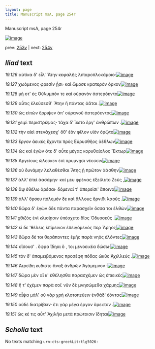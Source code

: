```yaml
---
layout: page
title: Manuscript msA, page 254r
---
```


Manuscript msA, page 254r

[![image](http://www.homermultitext.org/iipsrv?OBJ=IIP,1.0&FIF=/project/homer/pyramidal/deepzoom/hmt/vaimg/2017a/VA254RN_0425.tif&WID=100&CVT=JPEG)](http://www.homermultitext.org/ict2/?urn=urn:cite2:hmt:vaimg.2017a:VA254RN_0425)

prev:  [253v](../253v) | next:  [254v](../254v)

## *Iliad* text

*19.126* <a id="19.126"/> αὐτίκα δ' εἷλ' Ἄτην κεφαλῆς λιπαροπλοκάμοιο·[![image](http://www.homermultitext.org/iipsrv?OBJ=IIP,1.0&FIF=/project/homer/pyramidal/deepzoom/hmt/vaimg/2017a/VA254RN_0425.tif&RGN=0.2186,0.2171,0.3464,0.0205&WID=1000&CVT=JPEG)](http://www.homermultitext.org/ict2/?urn=urn:cite2:hmt:vaimg.2017a:VA254RN_0425@0.2186,0.2171,0.3464,0.0205)

*19.127* <a id="19.127"/> χωόμενος φρεσὶν ᾗσι· καὶ ὤμοσε κρατερὸν ὅρκον[![image](http://www.homermultitext.org/iipsrv?OBJ=IIP,1.0&FIF=/project/homer/pyramidal/deepzoom/hmt/vaimg/2017a/VA254RN_0425.tif&RGN=0.2156,0.2357,0.3464,0.0205&WID=1000&CVT=JPEG)](http://www.homermultitext.org/ict2/?urn=urn:cite2:hmt:vaimg.2017a:VA254RN_0425@0.2156,0.2357,0.3464,0.0205)

*19.128* <a id="19.128"/> μή οτ' ἐς Οὔλυμπόν τε καὶ οὐρανὸν ἀστερόεντα[![image](http://www.homermultitext.org/iipsrv?OBJ=IIP,1.0&FIF=/project/homer/pyramidal/deepzoom/hmt/vaimg/2017a/VA254RN_0425.tif&RGN=0.2127,0.2531,0.3324,0.0205&WID=1000&CVT=JPEG)](http://www.homermultitext.org/ict2/?urn=urn:cite2:hmt:vaimg.2017a:VA254RN_0425@0.2127,0.2531,0.3324,0.0205)

*19.129* <a id="19.129"/> αὖτις ἐλεύσεσθ' Ἄτην ἣ πάντας ἀᾶται .[![image](http://www.homermultitext.org/iipsrv?OBJ=IIP,1.0&FIF=/project/homer/pyramidal/deepzoom/hmt/vaimg/2017a/VA254RN_0425.tif&RGN=0.2142,0.268,0.2937,0.0205&WID=1000&CVT=JPEG)](http://www.homermultitext.org/ict2/?urn=urn:cite2:hmt:vaimg.2017a:VA254RN_0425@0.2142,0.268,0.2937,0.0205)

*19.130* <a id="19.130"/> ὣς εἰπὼν ἔρριψεν ἀπ' οὐρανοῦ ἀστερόεντος[![image](http://www.homermultitext.org/iipsrv?OBJ=IIP,1.0&FIF=/project/homer/pyramidal/deepzoom/hmt/vaimg/2017a/VA254RN_0425.tif&RGN=0.2038,0.2835,0.3217,0.0241&WID=1000&CVT=JPEG)](http://www.homermultitext.org/ict2/?urn=urn:cite2:hmt:vaimg.2017a:VA254RN_0425@0.2038,0.2835,0.3217,0.0241)

*19.131* <a id="19.131"/> χειρὶ περιστρέψας· τάχα δ' ἵκετο ἔργ' ἀνθρώπων .[![image](http://www.homermultitext.org/iipsrv?OBJ=IIP,1.0&FIF=/project/homer/pyramidal/deepzoom/hmt/vaimg/2017a/VA254RN_0425.tif&RGN=0.2145,0.3021,0.3504,0.0241&WID=1000&CVT=JPEG)](http://www.homermultitext.org/ict2/?urn=urn:cite2:hmt:vaimg.2017a:VA254RN_0425@0.2145,0.3021,0.3504,0.0241)

*19.132* <a id="19.132"/> τὴν αἰεὶ στενάχεσχ' ὅθ' ἑὸν φίλον υἱὸν ὁρῷτο[![image](http://www.homermultitext.org/iipsrv?OBJ=IIP,1.0&FIF=/project/homer/pyramidal/deepzoom/hmt/vaimg/2017a/VA254RN_0425.tif&RGN=0.2116,0.3214,0.3069,0.0235&WID=1000&CVT=JPEG)](http://www.homermultitext.org/ict2/?urn=urn:cite2:hmt:vaimg.2017a:VA254RN_0425@0.2116,0.3214,0.3069,0.0235)

*19.133* <a id="19.133"/> ἔργον ἀεικές ἔχοντα πρὸς Εὐρυσθῆος ἀέθλων[![image](http://www.homermultitext.org/iipsrv?OBJ=IIP,1.0&FIF=/project/homer/pyramidal/deepzoom/hmt/vaimg/2017a/VA254RN_0425.tif&RGN=0.219,0.3408,0.3346,0.0235&WID=1000&CVT=JPEG)](http://www.homermultitext.org/ict2/?urn=urn:cite2:hmt:vaimg.2017a:VA254RN_0425@0.219,0.3408,0.3346,0.0235)

*19.134* <a id="19.134"/> ὣς καὶ ἐγὼν ὅτε δ' αὖτε μέγας κορυθαίολος Ἕκτωρ[![image](http://www.homermultitext.org/iipsrv?OBJ=IIP,1.0&FIF=/project/homer/pyramidal/deepzoom/hmt/vaimg/2017a/VA254RN_0425.tif&RGN=0.2072,0.3571,0.367,0.0249&WID=1000&CVT=JPEG)](http://www.homermultitext.org/ict2/?urn=urn:cite2:hmt:vaimg.2017a:VA254RN_0425@0.2072,0.3571,0.367,0.0249)

*19.135* <a id="19.135"/> Ἀργείους ὤλεσκεν ἐπὶ πρυμνῃσι νέεσσιν[![image](http://www.homermultitext.org/iipsrv?OBJ=IIP,1.0&FIF=/project/homer/pyramidal/deepzoom/hmt/vaimg/2017a/VA254RN_0425.tif&RGN=0.2145,0.3748,0.311,0.0227&WID=1000&CVT=JPEG)](http://www.homermultitext.org/ict2/?urn=urn:cite2:hmt:vaimg.2017a:VA254RN_0425@0.2145,0.3748,0.311,0.0227)

*19.136* <a id="19.136"/> οὐ δυνάμην λελαθέσθαι Ἄτης ῇ πρῶτον ἀάσθην[![image](http://www.homermultitext.org/iipsrv?OBJ=IIP,1.0&FIF=/project/homer/pyramidal/deepzoom/hmt/vaimg/2017a/VA254RN_0425.tif&RGN=0.2164,0.3928,0.3438,0.0227&WID=1000&CVT=JPEG)](http://www.homermultitext.org/ict2/?urn=urn:cite2:hmt:vaimg.2017a:VA254RN_0425@0.2164,0.3928,0.3438,0.0227)

*19.137* <a id="19.137"/> ἀλλ' ἐπεὶ ἀασάμην· καί μευ φρένας ἐξείλετο Ζεύς ,[![image](http://www.homermultitext.org/iipsrv?OBJ=IIP,1.0&FIF=/project/homer/pyramidal/deepzoom/hmt/vaimg/2017a/VA254RN_0425.tif&RGN=0.2094,0.4111,0.371,0.0263&WID=1000&CVT=JPEG)](http://www.homermultitext.org/ict2/?urn=urn:cite2:hmt:vaimg.2017a:VA254RN_0425@0.2094,0.4111,0.371,0.0263)

*19.138* <a id="19.138"/> ἂψ ἐθέλω ἀρέσαι· δόμεναί τ' ἀπερείσι' ἄποινα[![image](http://www.homermultitext.org/iipsrv?OBJ=IIP,1.0&FIF=/project/homer/pyramidal/deepzoom/hmt/vaimg/2017a/VA254RN_0425.tif&RGN=0.2142,0.4282,0.3592,0.0243&WID=1000&CVT=JPEG)](http://www.homermultitext.org/ict2/?urn=urn:cite2:hmt:vaimg.2017a:VA254RN_0425@0.2142,0.4282,0.3592,0.0243)

*19.139* <a id="19.139"/> ἀλλ' ὄρσευ πόλεμόν δε καὶ ἄλλους ὄρνιθι λαούς .[![image](http://www.homermultitext.org/iipsrv?OBJ=IIP,1.0&FIF=/project/homer/pyramidal/deepzoom/hmt/vaimg/2017a/VA254RN_0425.tif&RGN=0.1998,0.4479,0.3592,0.0243&WID=1000&CVT=JPEG)](http://www.homermultitext.org/ict2/?urn=urn:cite2:hmt:vaimg.2017a:VA254RN_0425@0.1998,0.4479,0.3592,0.0243)

*19.140* <a id="19.140"/> δῶρα δ' ἐγὼν ὅδε πάντα παρασχεῖν ὅσσα τοι ἐλθών[![image](http://www.homermultitext.org/iipsrv?OBJ=IIP,1.0&FIF=/project/homer/pyramidal/deepzoom/hmt/vaimg/2017a/VA254RN_0425.tif&RGN=0.2138,0.4648,0.3736,0.0252&WID=1000&CVT=JPEG)](http://www.homermultitext.org/ict2/?urn=urn:cite2:hmt:vaimg.2017a:VA254RN_0425@0.2138,0.4648,0.3736,0.0252)

*19.141* <a id="19.141"/> χθιζὸς ἐνὶ κλισίῃσιν ὑπέσχετο δῖος Ὀδυσσεύς .[![image](http://www.homermultitext.org/iipsrv?OBJ=IIP,1.0&FIF=/project/homer/pyramidal/deepzoom/hmt/vaimg/2017a/VA254RN_0425.tif&RGN=0.2027,0.4836,0.3629,0.0252&WID=1000&CVT=JPEG)](http://www.homermultitext.org/ict2/?urn=urn:cite2:hmt:vaimg.2017a:VA254RN_0425@0.2027,0.4836,0.3629,0.0252)

*19.142* <a id="19.142"/> εἰ δε 'θέλεις ἐπίμεινον ἐπειγόμενός περ Ἄρηος[![image](http://www.homermultitext.org/iipsrv?OBJ=IIP,1.0&FIF=/project/homer/pyramidal/deepzoom/hmt/vaimg/2017a/VA254RN_0425.tif&RGN=0.2031,0.5004,0.3629,0.0252&WID=1000&CVT=JPEG)](http://www.homermultitext.org/ict2/?urn=urn:cite2:hmt:vaimg.2017a:VA254RN_0425@0.2031,0.5004,0.3629,0.0252)

*19.143* <a id="19.143"/> δῶρα δέ τοι θεράποντες ἐμῆς παρὰ νηὸς ἑλόντες[![image](http://www.homermultitext.org/iipsrv?OBJ=IIP,1.0&FIF=/project/homer/pyramidal/deepzoom/hmt/vaimg/2017a/VA254RN_0425.tif&RGN=0.2101,0.5182,0.3629,0.0252&WID=1000&CVT=JPEG)](http://www.homermultitext.org/ict2/?urn=urn:cite2:hmt:vaimg.2017a:VA254RN_0425@0.2101,0.5182,0.3629,0.0252)

*19.144* <a id="19.144"/> οἴσουσ' . ὄφρα ἴδηαι ὅ , τοι μενοεικέα δώσω·[![image](http://www.homermultitext.org/iipsrv?OBJ=IIP,1.0&FIF=/project/homer/pyramidal/deepzoom/hmt/vaimg/2017a/VA254RN_0425.tif&RGN=0.2108,0.5348,0.3309,0.0227&WID=1000&CVT=JPEG)](http://www.homermultitext.org/ict2/?urn=urn:cite2:hmt:vaimg.2017a:VA254RN_0425@0.2108,0.5348,0.3309,0.0227)

*19.145* <a id="19.145"/> τόν δ' ἀπαμειβόμενος προσέφη πόδας ὠκὺς Ἀχιλλεύς .[![image](http://www.homermultitext.org/iipsrv?OBJ=IIP,1.0&FIF=/project/homer/pyramidal/deepzoom/hmt/vaimg/2017a/VA254RN_0425.tif&RGN=0.2046,0.5511,0.3677,0.0266&WID=1000&CVT=JPEG)](http://www.homermultitext.org/ict2/?urn=urn:cite2:hmt:vaimg.2017a:VA254RN_0425@0.2046,0.5511,0.3677,0.0266)

*19.146* <a id="19.146"/> Ἀτρείδη κυδιστε ἄναξ ἀνδρῶν Ἀγάμεμνον ·[![image](http://www.homermultitext.org/iipsrv?OBJ=IIP,1.0&FIF=/project/homer/pyramidal/deepzoom/hmt/vaimg/2017a/VA254RN_0425.tif&RGN=0.2156,0.571,0.3357,0.0249&WID=1000&CVT=JPEG)](http://www.homermultitext.org/ict2/?urn=urn:cite2:hmt:vaimg.2017a:VA254RN_0425@0.2156,0.571,0.3357,0.0249)

*19.147* <a id="19.147"/> δῶρα μὲν αἴ κ' ἐθέλησθα παρασχέμεν ὡς ἐπιεικές[![image](http://www.homermultitext.org/iipsrv?OBJ=IIP,1.0&FIF=/project/homer/pyramidal/deepzoom/hmt/vaimg/2017a/VA254RN_0425.tif&RGN=0.2057,0.5854,0.3898,0.0268&WID=1000&CVT=JPEG)](http://www.homermultitext.org/ict2/?urn=urn:cite2:hmt:vaimg.2017a:VA254RN_0425@0.2057,0.5854,0.3898,0.0268)

*19.148* <a id="19.148"/> ἤ τ' ἐχέμεν παρὰ σοί⁚ νῦν δὲ μνησώμεθα χάρμης[![image](http://www.homermultitext.org/iipsrv?OBJ=IIP,1.0&FIF=/project/homer/pyramidal/deepzoom/hmt/vaimg/2017a/VA254RN_0425.tif&RGN=0.2072,0.6053,0.3898,0.0268&WID=1000&CVT=JPEG)](http://www.homermultitext.org/ict2/?urn=urn:cite2:hmt:vaimg.2017a:VA254RN_0425@0.2072,0.6053,0.3898,0.0268)

*19.149* <a id="19.149"/> αἶψα μάλ' οὐ γὰρ χρὴ κλοτοπεύειν ἐνθάδ' ἐόντας[![image](http://www.homermultitext.org/iipsrv?OBJ=IIP,1.0&FIF=/project/homer/pyramidal/deepzoom/hmt/vaimg/2017a/VA254RN_0425.tif&RGN=0.2086,0.6258,0.3769,0.0232&WID=1000&CVT=JPEG)](http://www.homermultitext.org/ict2/?urn=urn:cite2:hmt:vaimg.2017a:VA254RN_0425@0.2086,0.6258,0.3769,0.0232)

*19.150* <a id="19.150"/> οὐδὲ διατρίβειν· ἔτι γὰρ μέγα ἔργον ἄρεκτον .[![image](http://www.homermultitext.org/iipsrv?OBJ=IIP,1.0&FIF=/project/homer/pyramidal/deepzoom/hmt/vaimg/2017a/VA254RN_0425.tif&RGN=0.2105,0.6432,0.3441,0.0232&WID=1000&CVT=JPEG)](http://www.homermultitext.org/ict2/?urn=urn:cite2:hmt:vaimg.2017a:VA254RN_0425@0.2105,0.6432,0.3441,0.0232)

*19.151* <a id="19.151"/> ὥς κέ τις αὖτ' Ἀχιλῆα μετὰ πρώτοισιν ἴδηται[![image](http://www.homermultitext.org/iipsrv?OBJ=IIP,1.0&FIF=/project/homer/pyramidal/deepzoom/hmt/vaimg/2017a/VA254RN_0425.tif&RGN=0.2094,0.6606,0.3452,0.0232&WID=1000&CVT=JPEG)](http://www.homermultitext.org/ict2/?urn=urn:cite2:hmt:vaimg.2017a:VA254RN_0425@0.2094,0.6606,0.3452,0.0232)

## *Scholia* text

No texts matching `urn:cts:greekLit:tlg5026:`